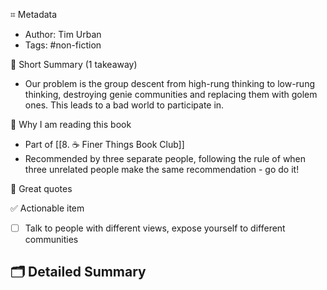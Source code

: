 ⌗ Metadata
- Author: Tim Urban
- Tags: #non-fiction

📖 Short Summary (1 takeaway)
- Our problem is the group descent from high-rung thinking to low-rung thinking, destroying genie communities and replacing them with golem ones. This leads to a bad world to participate in.

🧐 Why I am reading this book
- Part of [[8. ☕️ Finer Things Book Club]]
- Recommended by three separate people, following the rule of when three unrelated people make the same recommendation - go do it!

🙊 Great quotes
>

✅ Actionable item
- [ ] Talk to people with different views, expose yourself to different communities

🗂 Detailed Summary
-